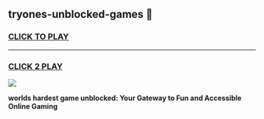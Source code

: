 
## tryones-unblocked-games 👋
<h3>
<a href="https://premium.freeplayer.one?title=tryones-unblocked-games&ref=14F">CLICK TO PLAY</a></h3>
<hr>

<h3>
<a href="https://premium.freeplayer.one?title=tryones-unblocked-games&ref=14F">CLICK 2 PLAY</a>
  
</h3>

<a href="https://premium.freeplayer.one?title=tryones-unblocked-games&ref=12F/"><img src="https://clearcache.store/games.png"></a>


**worlds hardest game unblocked: Your Gateway to Fun and Accessible Online Gaming**
